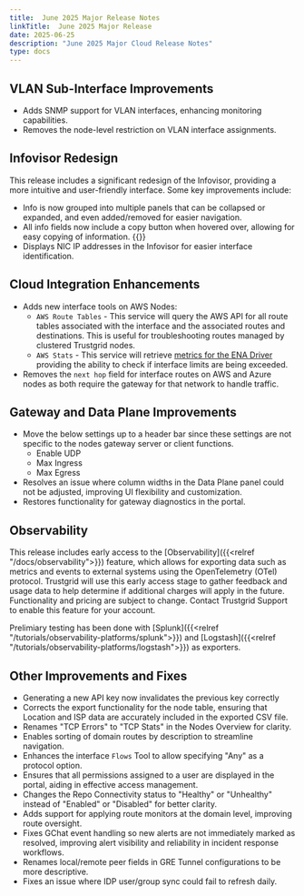 ```yaml
---
title:  June 2025 Major Release Notes
linkTitle:  June 2025 Major Release
date: 2025-06-25
description: "June 2025 Major Cloud Release Notes"
type: docs
---
```


## VLAN Sub-Interface Improvements
- Adds SNMP support for VLAN interfaces, enhancing monitoring capabilities.
- Removes the node-level restriction on VLAN interface assignments.

## Infovisor Redesign
This release includes a significant redesign of the Infovisor, providing a more intuitive and user-friendly interface. Some key improvements include:
- Info is now grouped into multiple panels that can be collapsed or expanded, and even added/removed for easier navigation.
- All info fields now include a copy button when hovered over, allowing for easy copying of information. {{<tgimg src="copy-button.png" width="35%" caption="Copy Button">}}
- Displays NIC IP addresses in the Infovisor for easier interface identification.

## Cloud Integration Enhancements
- Adds new interface tools on AWS Nodes:
    - `AWS Route Tables` - This service will query the AWS API for all route tables associated with the interface and the associated routes and destinations.  This is useful for troubleshooting routes managed by clustered Trustgrid nodes.
    - `AWS Stats` - This service will retrieve [metrics for the ENA Driver](https://docs.aws.amazon.com/AWSEC2/latest/UserGuide/monitoring-network-performance-ena.html#network-performance-metrics) providing the ability to check if interface limits are being exceeded.
- Removes the `next hop` field for interface routes on AWS and Azure nodes as both require the gateway for that network to handle traffic.

## Gateway and Data Plane Improvements 
- Move the below settings up to a header bar since these settings are not specific to the nodes gateway server or client functions.
  - Enable UDP
  - Max Ingress
  - Max Egress
- Resolves an issue where column widths in the Data Plane panel could not be adjusted, improving UI flexibility and customization.
- Restores functionality for gateway diagnostics in the portal.


## Observability
This release includes early access to the [Observability]({{<relref "/docs/observability">}}) feature, which allows for exporting data such as metrics and events to external systems using the OpenTelemetry (OTel) protocol. Trustgrid will use this early access stage to gather feedback and usage data to help determine if additional charges will apply in the future. Functionality and pricing are subject to change. Contact Trustgrid Support to enable this feature for your account.

Prelimiary testing has been done with [Splunk]({{<relref "/tutorials/observability-platforms/splunk">}}) and [Logstash]({{<relref "/tutorials/observability-platforms/logstash">}}) as exporters.

## Other Improvements and Fixes
- Generating a new API key now invalidates the previous key correctly
- Corrects the export functionality for the node table, ensuring that Location and ISP data are accurately included in the exported CSV file.
- Renames "TCP Errors" to "TCP Stats" in the Nodes Overview for clarity.
- Enables sorting of domain routes by description to streamline navigation.
- Enhances the interface `Flows` Tool to allow specifying "Any" as a protocol option.
- Ensures that all permissions assigned to a user are displayed in the portal, aiding in effective access management.
- Changes the Repo Connectivity status to "Healthy" or "Unhealthy" instead of "Enabled" or "Disabled" for better clarity.
- Adds support for applying route monitors at the domain level, improving route oversight.
- Fixes GChat event handling so new alerts are not immediately marked as resolved, improving alert visibility and reliability in incident response workflows.
- Renames local/remote peer fields in GRE Tunnel configurations to be more descriptive.
- Fixes an issue where IDP user/group sync could fail to refresh daily.
